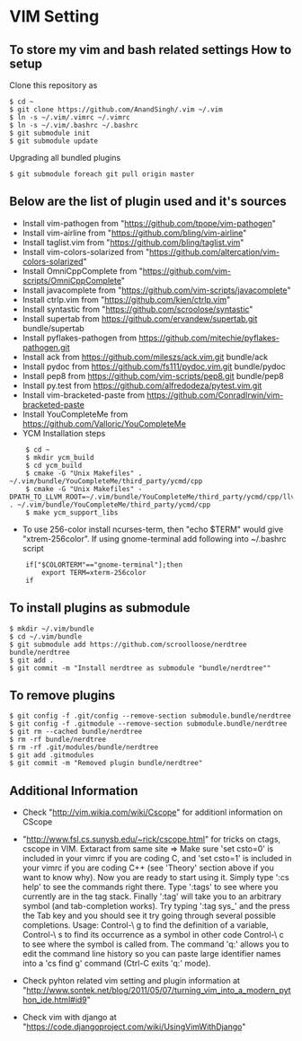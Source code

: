 VIM Setting
============

To store my vim and bash related settings
How to setup 
------
Clone this repository as
```
$ cd ~
$ git clone https://github.com/AnandSingh/.vim ~/.vim
$ ln -s ~/.vim/.vimrc ~/.vimrc
$ ln -s ~/.vim/.bashrc ~/.bashrc
$ git submodule init
$ git submodule update
```
Upgrading all bundled plugins
```
$ git submodule foreach git pull origin master
```
Below are the list of plugin used and it's sources
------

* Install vim-pathogen from "https://github.com/tpope/vim-pathogen"
* Install vim-airline from "https://github.com/bling/vim-airline"
* Install taglist.vim from "https://github.com/bling/taglist.vim"
* Install vim-colors-solarized from "https://github.com/altercation/vim-colors-solarized"
* Install OmniCppComplete from "https://github.com/vim-scripts/OmniCppComplete"
* Install javacomplete from "https://github.com/vim-scripts/javacomplete"
* Install ctrlp.vim from "https://github.com/kien/ctrlp.vim"
* Install syntastic from "https://github.com/scroolose/syntastic"
* Install supertab from https://github.com/ervandew/supertab.git bundle/supertab
* Install pyflakes-pathogen from https://github.com/mitechie/pyflakes-pathogen.git
* Install ack from https://github.com/mileszs/ack.vim.git bundle/ack
* Install pydoc from https://github.com/fs111/pydoc.vim.git bundle/pydoc
* Install pep8 from https://github.com/vim-scripts/pep8.git bundle/pep8
* Install py.test from https://github.com/alfredodeza/pytest.vim.git 
* Install vim-bracketed-paste from https://github.com/ConradIrwin/vim-bracketed-paste 
* Install YouCompleteMe from https://github.com/Valloric/YouCompleteMe 
* YCM Installation steps
```
    $ cd ~
    $ mkdir ycm_build
    $ cd ycm_build
    $ cmake -G "Unix Makefiles" . ~/.vim/bundle/YouCompleteMe/third_party/ycmd/cpp
    $ cmake -G "Unix Makefiles" -DPATH_TO_LLVM_ROOT=~/.vim/bundle/YouCompleteMe/third_party/ycmd/cpp/llvm/ . ~/.vim/bundle/YouCompleteMe/third_party/ycmd/cpp 
    $ make ycm_support_libs
```
* To use 256-color install ncurses-term, then "echo $TERM" would give
   "xtrem-256color". If using gnome-terminal add following into ~/.bashrc
   script
```
    if["$COLORTERM"=="gnome-terminal"];then
    	export TERM=xterm-256color
    if
```
To install plugins as submodule
---------
```
$ mkdir ~/.vim/bundle
$ cd ~/.vim/bundle
$ git submodule add https://github.com/scroolloose/nerdtree bundle/nerdtree
$ git add .
$ git commit -m "Install nerdtree as submodule "bundle/nerdtree""
```
To remove plugins
------
```
$ git config -f .git/config --remove-section submodule.bundle/nerdtree
$ git config -f .gitmodule --remove-section submodule.bundle/nerdtree
$ git rm --cached bundle/nerdtree
$ rm -rf bundle/nerdtree
$ rm -rf .git/modules/bundle/nerdtree
$ git add .gitmodules
$ git commit -m "Removed plugin bundle/nerdtree"
```
Additional Information
------
* Check "http://vim.wikia.com/wiki/Cscope" for additionl information on CScope

* "http://www.fsl.cs.sunysb.edu/~rick/cscope.html" for tricks on ctags, cscope in VIM.
Extaract from same site =>
Make sure 'set csto=0' is included in your vimrc if you are coding C, and 'set csto=1' is included in your vimrc if you are coding C++ (see 'Theory' section above if you want to know why).
Now you are ready to start using it. Simply type ':cs help' to see the commands right there. Type ':tags' to see where you currently are in the tag stack. Finally ':tag' will take you to an arbitrary symbol (and tab-completion works). Try typing ':tag sys_' and the press the Tab key and you should see it try going through several possible completions.
 Usage:
     Control-\ g to find the definition of a variable, 
     Control-\ s to find its occurrence as a symbol in other code
     Control-\ c to see where the symbol is called from. 
     The command 'q:' allows you to edit the command line history so you can paste large identifier names into a 'cs find g' command (Ctrl-C exits 'q:' mode).
* Check pyhton related vim setting and plugin information at "http://www.sontek.net/blog/2011/05/07/turning_vim_into_a_modern_python_ide.html#id9"
* Check vim with django at "https://code.djangoproject.com/wiki/UsingVimWithDjango"
